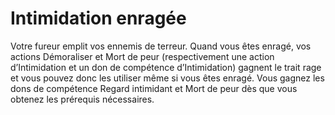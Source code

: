 # Intimidation enragée

<p>Votre fureur emplit vos ennemis de terreur. Quand vous êtes enragé, vos actions Démoraliser et Mort de peur (respectivement une action d’Intimidation et un don de compétence d’Intimidation) gagnent le trait rage et vous pouvez donc les utiliser même si vous êtes enragé. Vous gagnez les dons de compétence Regard intimidant et Mort de peur dès que vous obtenez les prérequis nécessaires.</p>